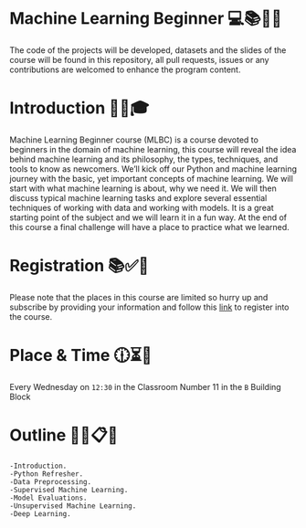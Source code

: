 # Machine Learning Beginner 💻📚👨‍🏫
The code of the projects will be developed, datasets and the slides of the course will be found in this repository, all pull requests, issues or any contributions are welcomed to enhance the program content.

# Introduction 🎉💯🎓
Machine Learning Beginner course (MLBC) is a course devoted to beginners in the domain of machine learning, this course will reveal the idea behind machine learning and its philosophy, the types, techniques, and tools to know as newcomers. We’ll kick off our Python and machine learning journey with the basic, yet important concepts of machine learning. We will start with what machine learning is about, why we need it. We will then discuss typical machine learning tasks and explore several essential techniques of working with data and working with models. It is a great starting point of the subject and we will learn it in a fun way. At the end of this course a final challenge will have a place to practice what we learned.

# Registration 📚✅📌
Please note that the places in this course are limited so hurry up and subscribe by providing your information and follow this [link](https://docs.google.com/forms/d/e/1FAIpQLSdWNNNypECt4ueQ6s8FucsZT3uNCgiMEET0O7QKjNFe0uOZwQ/viewform) to register into the course.

# Place & Time 🕧⏳📅
Every Wednesday on `12:30` in the Classroom Number 11 in the `B` Building Block 

# Outline 👨‍🎓📋📏
    -Introduction.
    -Python Refresher.
    -Data Preprocessing.
    -Supervised Machine Learning.
    -Model Evaluations.
    -Unsupervised Machine Learning.
    -Deep Learning.
